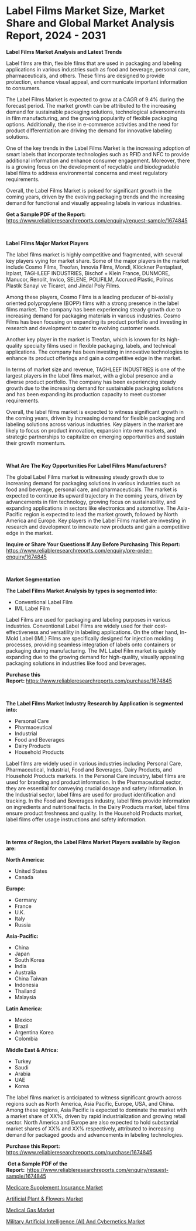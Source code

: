 <p><h1>Label Films Market Size, Market Share and Global Market Analysis Report, 2024 - 2031</h1></p><p><strong>Label Films Market Analysis and Latest Trends</strong></p>
<p><p>Label films are thin, flexible films that are used in packaging and labeling applications in various industries such as food and beverage, personal care, pharmaceuticals, and others. These films are designed to provide protection, enhance visual appeal, and communicate important information to consumers.</p><p>The Label Films Market is expected to grow at a CAGR of 9.4% during the forecast period. The market growth can be attributed to the increasing demand for sustainable packaging solutions, technological advancements in film manufacturing, and the growing popularity of flexible packaging options. Additionally, the rise in e-commerce activities and the need for product differentiation are driving the demand for innovative labeling solutions.</p><p>One of the key trends in the Label Films Market is the increasing adoption of smart labels that incorporate technologies such as RFID and NFC to provide additional information and enhance consumer engagement. Moreover, there is a growing focus on the development of recyclable and biodegradable label films to address environmental concerns and meet regulatory requirements.</p><p>Overall, the Label Films Market is poised for significant growth in the coming years, driven by the evolving packaging trends and the increasing demand for functional and visually appealing labels in various industries.</p></p>
<p><strong>Get a Sample PDF of the Report:&nbsp;</strong> <a href="https://www.reliableresearchreports.com/enquiry/request-sample/1674845">https://www.reliableresearchreports.com/enquiry/request-sample/1674845</a></p>
<p>&nbsp;</p>
<p><strong>Label Films Major Market Players</strong></p>
<p><p>The label films market is highly competitive and fragmented, with several key players vying for market share. Some of the major players in the market include Cosmo Films, Treofan, Innovia Films, Mondi, Klöckner Pentaplast, Irplast, TAGHLEEF INDUSTRIES, Bischof + Klein France, DUNMORE, Manucor, Renolit, Invico, SELENE, POLIFILM, Accrued Plastic, Polinas Plastik Sanayi ve Ticaret, and Jindal Poly Films.</p><p>Among these players, Cosmo Films is a leading producer of bi-axially oriented polypropylene (BOPP) films with a strong presence in the label films market. The company has been experiencing steady growth due to increasing demand for packaging materials in various industries. Cosmo Films has been focusing on expanding its product portfolio and investing in research and development to cater to evolving customer needs.</p><p>Another key player in the market is Treofan, which is known for its high-quality specialty films used in flexible packaging, labels, and technical applications. The company has been investing in innovative technologies to enhance its product offerings and gain a competitive edge in the market.</p><p>In terms of market size and revenue, TAGHLEEF INDUSTRIES is one of the largest players in the label films market, with a global presence and a diverse product portfolio. The company has been experiencing steady growth due to the increasing demand for sustainable packaging solutions and has been expanding its production capacity to meet customer requirements.</p><p>Overall, the label films market is expected to witness significant growth in the coming years, driven by increasing demand for flexible packaging and labeling solutions across various industries. Key players in the market are likely to focus on product innovation, expansion into new markets, and strategic partnerships to capitalize on emerging opportunities and sustain their growth momentum.</p></p>
<p>&nbsp;</p>
<p><strong>What Are The Key Opportunities For Label Films Manufacturers?</strong></p>
<p><p>The global Label Films market is witnessing steady growth due to increasing demand for packaging solutions in various industries such as food and beverage, personal care, and pharmaceuticals. The market is expected to continue its upward trajectory in the coming years, driven by advancements in film technology, growing focus on sustainability, and expanding applications in sectors like electronics and automotive. The Asia-Pacific region is expected to lead the market growth, followed by North America and Europe. Key players in the Label Films market are investing in research and development to innovate new products and gain a competitive edge in the market.</p></p>
<p><strong>Inquire or Share Your Questions If Any Before Purchasing This Report:</strong> <a href="https://www.reliableresearchreports.com/enquiry/pre-order-enquiry/1674845">https://www.reliableresearchreports.com/enquiry/pre-order-enquiry/1674845</a></p>
<p>&nbsp;</p>
<p><strong>Market Segmentation</strong></p>
<p><strong>The Label Films Market Analysis by types is segmented into:</strong></p>
<p><ul><li>Conventional Label Film</li><li>IML Label Film</li></ul></p>
<p><p>Label Films are used for packaging and labeling purposes in various industries. Conventional Label Films are widely used for their cost-effectiveness and versatility in labeling applications. On the other hand, In-Mold Label (IML) Films are specifically designed for injection molding processes, providing seamless integration of labels onto containers or packaging during manufacturing. The IML Label Film market is quickly expanding due to the growing demand for high-quality, visually appealing packaging solutions in industries like food and beverages.</p></p>
<p><strong>Purchase this Report:&nbsp;</strong><a href="https://www.reliableresearchreports.com/purchase/1674845">https://www.reliableresearchreports.com/purchase/1674845</a></p>
<p>&nbsp;</p>
<p><strong>The Label Films Market Industry Research by Application is segmented into:</strong></p>
<p><ul><li>Personal Care</li><li>Pharmaceutical</li><li>Industrial</li><li>Food and Beverages</li><li>Dairy Products</li><li>Household Products</li></ul></p>
<p><p>Label films are widely used in various industries including Personal Care, Pharmaceutical, Industrial, Food and Beverages, Dairy Products, and Household Products markets. In the Personal Care industry, label films are used for branding and product information. In the Pharmaceutical sector, they are essential for conveying crucial dosage and safety information. In the Industrial sector, label films are used for product identification and tracking. In the Food and Beverages industry, label films provide information on ingredients and nutritional facts. In the Dairy Products market, label films ensure product freshness and quality. In the Household Products market, label films offer usage instructions and safety information.</p></p>
<p>&nbsp;</p>
<p><strong>In terms of Region, the Label Films Market Players available by Region are:</strong></p>
<p>
    <p> <strong> North America: </strong>
        <ul>
            <li>United States</li>
            <li>Canada</li>
        </ul>
        </p> 
    <p> <strong> Europe: </strong>
        <ul>
            <li>Germany</li>
            <li>France</li>
            <li>U.K.</li>
            <li>Italy</li>
            <li>Russia</li>
        </ul>
        </p> 
    <p> <strong> Asia-Pacific: </strong>
        <ul>
            <li>China</li>
            <li>Japan</li>
            <li>South Korea</li>
            <li>India</li>
            <li>Australia</li>
            <li>China Taiwan</li>
            <li>Indonesia</li>
            <li>Thailand</li>
            <li>Malaysia</li>
        </ul>
        </p> 
    <p> <strong> Latin America: </strong>
        <ul>
            <li>Mexico</li>
            <li>Brazil</li>
            <li>Argentina Korea</li>
            <li>Colombia</li>
        </ul>
        </p> 
    <p> <strong> Middle East & Africa: </strong>
        <ul>
            <li>Turkey</li>
            <li>Saudi</li>
            <li>Arabia</li>
            <li>UAE</li>
            <li>Korea</li>
        </ul>
    </p>
    </p>
<p><p>The label films market is anticipated to witness significant growth across regions such as North America, Asia Pacific, Europe, USA, and China. Among these regions, Asia Pacific is expected to dominate the market with a market share of XX%, driven by rapid industrialization and growing retail sector. North America and Europe are also expected to hold substantial market shares of XX% and XX% respectively, attributed to increasing demand for packaged goods and advancements in labeling technologies.</p></p>
<p><strong>Purchase this Report: </strong><a href="https://www.reliableresearchreports.com/purchase/1674845">https://www.reliableresearchreports.com/purchase/1674845</a></p>
<p>&nbsp;<strong>Get a Sample PDF of the Report:&nbsp;&nbsp;</strong><a href="https://www.reliableresearchreports.com/enquiry/request-sample/1674845">https://www.reliableresearchreports.com/enquiry/request-sample/1674845</a></p>
<p><strong></strong></p>
<p><p><a href="https://view.publitas.com/reportprime-1/medicare-supplement-insurance-market-size-growing-and-forecasted-for-period-from-2024-2031-and-provides-complete-market-analysis-of-this-market/">Medicare Supplement Insurance Market</a></p><p><a href="https://iodized-pantydraco-05c.notion.site/Artificial-Plant-Flowers-Market-Challenges-Opportunities-and-Growth-Drivers-and-Major-Market-Pl-4375d700c0394158876f5dade813f15c">Artificial Plant & Flowers Market</a></p><p><a href="https://view.publitas.com/reportprime-1/medical-gas-market-research-report-unlocks-analysis-on-the-market-financial-status-market-size-and-market-revenue-upto-2031/">Medical Gas Market</a></p><p><a href="https://view.publitas.com/reportprime-1/military-artificial-intelligence-ai-and-cybernetics-market-size-focuses-on-market-dynamics-in-depth-analysis-and-future-projections-of-its-market-forecasted-for-period-from-2024-to-2031/">Military Artificial Intelligence (AI) And Cybernetics Market</a></p></p>
